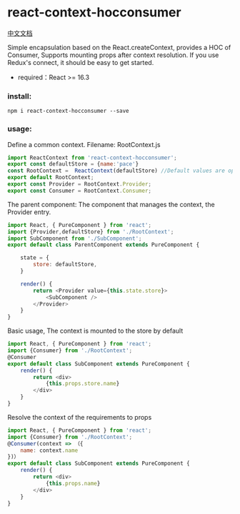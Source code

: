 # react-context-hocconsumer

[中文文档](https://github.com/pacez/React-Context-HOCConsumer/blob/master/README_CN.md#readme)

Simple encapsulation based on the React.createContext, provides a HOC of Consumer, Supports mounting props after context resolution. If you use Redux's connect, it should be easy to get started.

* required：React >= 16.3

### install:
```
npm i react-context-hocconsumer --save
```


### usage:
Define a common context. Filename: RootContext.js
```javascript  
import ReactContext from 'react-context-hocconsumer';
export const defaultStore = {name:'pace'} 
const RootContext =  ReactContext(defaultStore) //Default values are optional
export default RootContext;
export const Provider = RootContext.Provider;
export const Consumer = RootContext.Consumer;
```

The parent component: The component that manages the context, the Provider entry.
```javascript  
import React, { PureComponent } from 'react';
import {Provider,defaultStore} from './RootContext';
import SubComponent from './SubComponent';
export default class ParentComponent extends PureComponent {

    state = {
        store: defaultStore, 
    }

    render() {
        return <Provider value={this.state.store}>  
            <SubComponent /> 
        </Provider>
    }
}
```

Basic usage, The context is mounted to the store by default
```javascript  
import React, { PureComponent } from 'react';
import {Consumer} from './RootContext';
@Consumer
export default class SubComponent extends PureComponent {
    render() {
        return <div>
            {this.props.store.name}
        </div>
    }
}
```

Resolve the context of the requirements to props
```javascript  
import React, { PureComponent } from 'react';
import {Consumer} from './RootContext';
@Consumer(context => （{
    name: context.name  
})）    
export default class SubComponent extends PureComponent {
    render() {
        return <div>
            {this.props.name}
        </div>
    }
}
```

